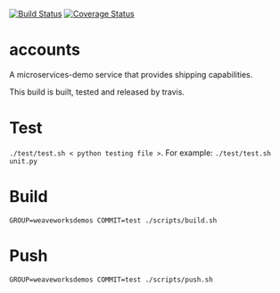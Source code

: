 [![Build Status](https://travis-ci.org/microservices-demo/shipping.svg?branch=master)](https://travis-ci.org/microservices-demo/shipping) [![Coverage Status](https://coveralls.io/repos/github/microservices-demo/shipping/badge.svg?branch=master)](https://coveralls.io/github/microservices-demo/shipping?branch=master)
# accounts
A microservices-demo service that provides shipping capabilities.

This build is built, tested and released by travis.

# Test
`./test/test.sh < python testing file >`. For example: `./test/test.sh unit.py`

# Build
`GROUP=weaveworksdemos COMMIT=test ./scripts/build.sh`

# Push
`GROUP=weaveworksdemos COMMIT=test ./scripts/push.sh`
